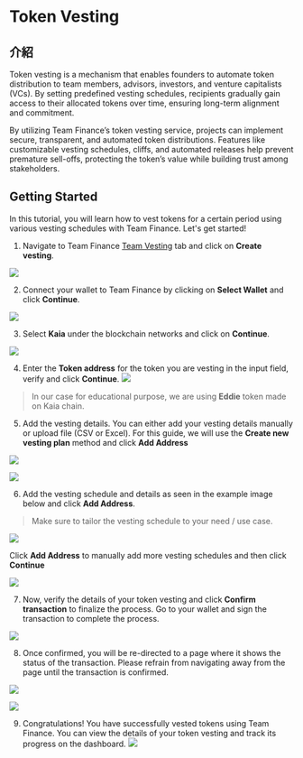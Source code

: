 # Token Vesting

## 介紹

Token vesting is a mechanism that enables founders to automate token distribution to team members, advisors, investors, and venture capitalists (VCs). By setting predefined vesting schedules, recipients gradually gain access to their allocated tokens over time, ensuring long-term alignment and commitment.

By utilizing Team Finance’s token vesting service, projects can implement secure, transparent, and automated token distributions. Features like customizable vesting schedules, cliffs, and automated releases help prevent premature sell-offs, protecting the token’s value while building trust among stakeholders.

## Getting Started

In this tutorial, you will learn how to vest tokens for a certain period using various vesting schedules with Team Finance. Let's get started!

1. Navigate to Team Finance [Team Vesting](https://app.team.finance/vesting) tab and click on **Create vesting**.

![](/img/build/tools/token-management/token-vesting/tv-step-1.png)

2. Connect your wallet to Team Finance by clicking on **Select Wallet** and click **Continue**.

![](/img/build/tools/token-management/token-vesting/tv-step-2.png)

3. Select **Kaia** under the blockchain networks and click on **Continue**.

![](/img/build/tools/token-management/token-vesting/tv-step-3.png)

4. Enter the **Token address** for the token you are vesting in the input field, verify and click **Continue**.
   ![](/img/build/tools/token-management/token-vesting/tv-step-4.png)

> In our case for educational purpose, we are using **Eddie** token made on Kaia chain.

5. Add the vesting details. You can either add your vesting details manually or upload file (CSV or Excel). For this guide, we will use the **Create new vesting plan** method and click **Add Address**

![](/img/build/tools/token-management/token-vesting/tv-step-5a.png)

![](/img/build/tools/token-management/token-vesting/tv-step-5b.png)

6. Add the vesting schedule and details as seen in the example image below and click **Add Address**.

> Make sure to tailor the vesting schedule to your need / use case.

![](/img/build/tools/token-management/token-vesting/tv-step-6a.png)

Click **Add Address** to manually add more vesting schedules and then click **Continue**

![](/img/build/tools/token-management/token-vesting/tv-step-6b.png)

7. Now, verify the details of your token vesting and click **Confirm transaction** to finalize the process. Go to your wallet and sign the transaction to complete the process.

![](/img/build/tools/token-management/token-vesting/tv-step-7.png)

8. Once confirmed, you will be re-directed to a page where it shows the status of the transaction. Please refrain from navigating away from the page until the transaction is confirmed.

![](/img/build/tools/token-management/token-vesting/tv-step-8a.png)

![](/img/build/tools/token-management/token-vesting/tv-step-8b.png)

9. Congratulations! You have successfully vested tokens using Team Finance. You can view the details of your token vesting and track its progress on the dashboard.
   ![](/img/build/tools/token-management/token-vesting/tv-step-9.png)
